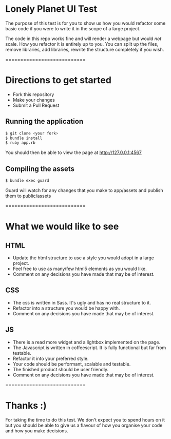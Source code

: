 # Lonely Planet UI Test

The purpose of this test is for you to show us how you would refactor some basic code if you were to write it in the scope of a large project.

The code in this repo works fine and will render a webpage but would *not* scale. How you refactor it is entirely up to you. You can split up the files, remove libraries, add libraries, rewrite the structure completely if you wish.

===========================
# Directions to get started
- Fork this repository
- Make your changes
- Submit a Pull Request


## Running the application

````bash
$ git clone <your fork>
$ bundle install
$ ruby app.rb
````

You should then be able to view the page at http://127.0.0.1:4567


## Compiling the assets

````bash
$ bundle exec guard
````

Guard will watch for any changes that you make to app/assets and publish them to public/assets


===========================
# What we would like to see

## HTML

- Update the html structure to use a style you would adopt in a large project.
- Feel free to use as many/few html5 elements as you would like.
- Comment on any decisions you have made that may be of interest.

## CSS

- The css is written in Sass. It's ugly and has no real structure to it.
- Refactor into a structure you would be happy with.
- Comment on any decisions you have made that may be of interest.

## JS

- There is a read more widget and a lightbox implemented on the page.
- The Javascript is written in coffeescript. It is fully functional but far from testable.
- Refactor it into your preferred style.
- Your code should be performant, scalable and testable.
- The finished product should be user friendly.
- Comment on any decisions you have made that may be of interest.


===========================
# Thanks :)

For taking the time to do this test. We don't expect you to spend hours on it but you should be able to give us a flavour of how you organise your code and how you make decisions.


